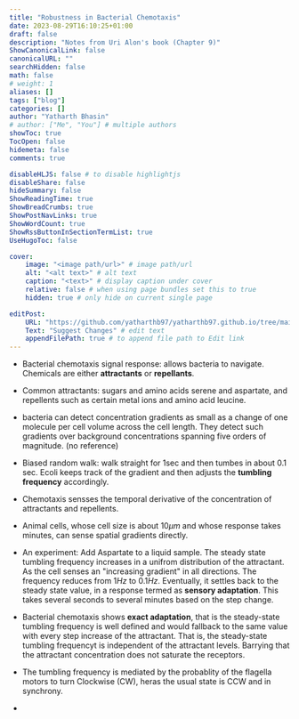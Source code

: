 ```yaml
---
title: "Robustness in Bacterial Chemotaxis"
date: 2023-08-29T16:10:25+01:00
draft: false
description: "Notes from Uri Alon's book (Chapter 9)"
ShowCanonicalLink: false
canonicalURL: ""
searchHidden: false
math: false
# weight: 1
aliases: []
tags: ["blog"]
categories: []
author: "Yatharth Bhasin"
# author: ["Me", "You"] # multiple authors
showToc: true
TocOpen: false
hidemeta: false
comments: true

disableHLJS: false # to disable highlightjs
disableShare: false
hideSummary: false
ShowReadingTime: true
ShowBreadCrumbs: true
ShowPostNavLinks: true
ShowWordCount: true
ShowRssButtonInSectionTermList: true
UseHugoToc: false

cover:
    image: "<image path/url>" # image path/url
    alt: "<alt text>" # alt text
    caption: "<text>" # display caption under cover
    relative: false # when using page bundles set this to true
    hidden: true # only hide on current single page

editPost:
    URL: "https://github.com/yatharthb97/yatharthb97.github.io/tree/main/content/"
    Text: "Suggest Changes" # edit text
    appendFilePath: true # to append file path to Edit link
---
```




+ Bacterial chemotaxis signal response: allows bacteria to navigate. Chemicals are either **attractants** or **repellants**.

+ Common attractants: sugars and amino acids serene and aspartate, and repellents such as certain metal ions and amino acid leucine.
+ bacteria can detect concentration gradients as small as a change of one molecule per cell volume across the cell length. They detect such gradients over background concentrations spanning five orders of magnitude. (no reference)
+ Biased random walk: walk straight for 1sec and then tumbes in about  0.1 sec. Ecoli keeps track of the gradient and then adjusts the **tumbling frequency** accordingly.
+ Chemotaxis sensses the temporal derivative of the concentration of attractants and repellents.
+ Animal cells, whose cell size is about $10\mu m$ and whose response takes minutes, can sense spatial gradients directly.

+ An experiment: Add Aspartate to a liquid sample. The steady state tumbling frequency increases in a unifrom distribution of the attractant. As the cell senses an "increasing gradient" in all directions. The frequency reduces from $1Hz$ to $0.1Hz$. Eventually, it settles back to the steady state value, in a response termed as **sensory adaptation**. This takes several seconds to several minutes based on the step change.
+ Bacterial chemotaxis shows **exact adaptation**, that is the steady-state tumbling frequency is well defined and would fallback to the same value with every step increase of the attractant. That is, the steady-state tumbling frequencyt is independent of the attractant levels. Barrying that the attractant concentration does not saturate the receptors.
+ The tumbling frequency is mediated by the probablity of the flagella motors to turn Clockwise (CW), heras the usual state is CCW and in synchrony.
+ 